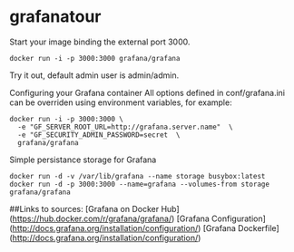 # grafanatour

Start your image binding the external port 3000.

`docker run -i -p 3000:3000 grafana/grafana`

Try it out, default admin user is admin/admin.

Configuring your Grafana container
All options defined in conf/grafana.ini can be overriden using environment variables, for example:

```
docker run -i -p 3000:3000 \
  -e "GF_SERVER_ROOT_URL=http://grafana.server.name"  \
  -e "GF_SECURITY_ADMIN_PASSWORD=secret  \
  grafana/grafana
```

Simple persistance storage for Grafana
```
docker run -d -v /var/lib/grafana --name storage busybox:latest
docker run -d -p 3000:3000 --name=grafana --volumes-from storage grafana/grafana
```
##Links to sources:
[Grafana on Docker Hub] (https://hub.docker.com/r/grafana/grafana/)
[Grafana Configuration] (http://docs.grafana.org/installation/configuration/)
[Grafana Dockerfile] (http://docs.grafana.org/installation/configuration/)


